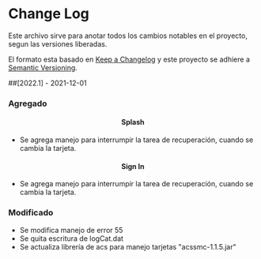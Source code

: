# Change Log

Este archivo sirve para anotar todos los cambios notables en el proyecto, segun las versiones liberadas.

El formato esta basado en [Keep a Changelog](http://keepachangelog.com/) y este proyecto se adhiere
a [Semantic Versioning](http://semver.org/).

##[2022.1] - 2021-12-01

### Agregado

<h4 align="center">Splash</h4>

- Se agrega manejo para interrumpir la tarea de recuperación, cuando se cambia la tarjeta.

<h4 align="center">Sign In</h4>

- Se agrega manejo para interrumpir la tarea de recuperación, cuando se cambia la tarjeta.

### Modificado

- Se modifica manejo de error 55
- Se quita escritura de logCat.dat
- Se actualiza librería de acs para manejo tarjetas "acssmc-1.1.5.jar"
